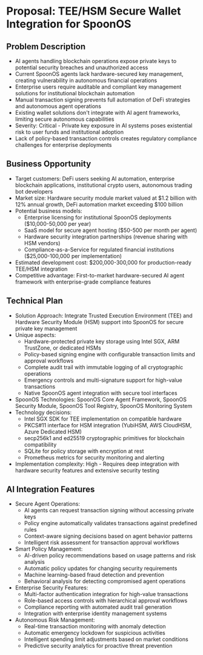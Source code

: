 # Proposal: TEE/HSM Secure Wallet Integration for SpoonOS

## Problem Description

- AI agents handling blockchain operations expose private keys to potential security breaches and unauthorized access
- Current SpoonOS agents lack hardware-secured key management, creating vulnerability in autonomous financial operations
- Enterprise users require auditable and compliant key management solutions for institutional blockchain automation
- Manual transaction signing prevents full automation of DeFi strategies and autonomous agent operations
- Existing wallet solutions don't integrate with AI agent frameworks, limiting secure autonomous capabilities
- Severity: Critical - Private key exposure in AI systems poses existential risk to user funds and institutional adoption
- Lack of policy-based transaction controls creates regulatory compliance challenges for enterprise deployments

## Business Opportunity

- Target customers: DeFi users seeking AI automation, enterprise blockchain applications, institutional crypto users, autonomous trading bot developers
- Market size: Hardware security module market valued at $1.2 billion with 12% annual growth, DeFi automation market exceeding $100 billion
- Potential business models:
  - Enterprise licensing for institutional SpoonOS deployments ($10,000-50,000 per year)
  - SaaS model for secure agent hosting ($50-500 per month per agent)
  - Hardware security integration partnerships (revenue sharing with HSM vendors)
  - Compliance-as-a-Service for regulated financial institutions ($25,000-100,000 per implementation)
- Estimated development cost: $200,000-300,000 for production-ready TEE/HSM integration
- Competitive advantage: First-to-market hardware-secured AI agent framework with enterprise-grade compliance features

## Technical Plan

- Solution Approach: Integrate Trusted Execution Environment (TEE) and Hardware Security Module (HSM) support into SpoonOS for secure private key management
- Unique aspects:
  - Hardware-protected private key storage using Intel SGX, ARM TrustZone, or dedicated HSMs
  - Policy-based signing engine with configurable transaction limits and approval workflows
  - Complete audit trail with immutable logging of all cryptographic operations
  - Emergency controls and multi-signature support for high-value transactions
  - Native SpoonOS agent integration with secure tool interfaces
- SpoonOS Technologies: SpoonOS Core Agent Framework, SpoonOS Security Module, SpoonOS Tool Registry, SpoonOS Monitoring System
- Technology decisions:
  - Intel SGX SDK for TEE implementation on compatible hardware
  - PKCS#11 interface for HSM integration (YubiHSM, AWS CloudHSM, Azure Dedicated HSM)
  - secp256k1 and ed25519 cryptographic primitives for blockchain compatibility
  - SQLite for policy storage with encryption at rest
  - Prometheus metrics for security monitoring and alerting
- Implementation complexity: High - Requires deep integration with hardware security features and extensive security testing

## AI Integration Features

- Secure Agent Operations:
  - AI agents can request transaction signing without accessing private keys
  - Policy engine automatically validates transactions against predefined rules
  - Context-aware signing decisions based on agent behavior patterns
  - Intelligent risk assessment for transaction approval workflows
- Smart Policy Management:
  - AI-driven policy recommendations based on usage patterns and risk analysis
  - Automatic policy updates for changing security requirements
  - Machine learning-based fraud detection and prevention
  - Behavioral analysis for detecting compromised agent operations
- Enterprise Security Features:
  - Multi-factor authentication integration for high-value transactions
  - Role-based access controls with hierarchical approval workflows
  - Compliance reporting with automated audit trail generation
  - Integration with enterprise identity management systems
- Autonomous Risk Management:
  - Real-time transaction monitoring with anomaly detection
  - Automatic emergency lockdown for suspicious activities
  - Intelligent spending limit adjustments based on market conditions
  - Predictive security analytics for proactive threat prevention